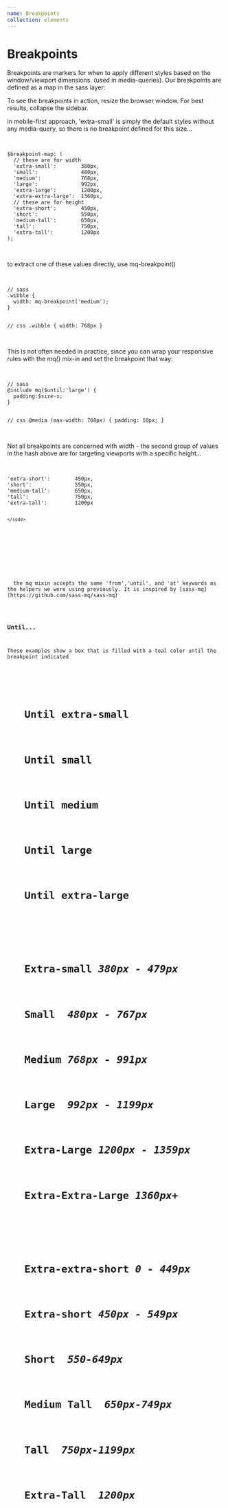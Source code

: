 ```yaml
---
name: Breakpoints
collection: elements
---
```


# Breakpoints

<aside class="breakpoints-aside">
  <p>Breakpoints are markers for when to apply different styles based on the window/viewport dimensions. 
    (used in media-queries). Our breakpoints are defined as a map in the sass layer:</p>
  <p>To see the breakpoints in action, resize the browser window. For best results, collapse the sidebar.</p>

  <p>in mobile-first approach, 'extra-small' is simply the default styles without any media-query, so there is no breakpoint defined for this size...</p>
</aside>

<div class="breakpoints-example-code-snippet">
  <pre style="display:block !important">
    <code style="display:block !important">
$breakpoint-map: (
  // these are for width
  'extra-small':        380px,
  'small':              480px,
  'medium':             768px,
  'large':              992px,
  'extra-large':        1200px,
  'extra-extra-large':  1360px,
  // these are for height
  'extra-short':        450px, 
  'short':              550px, 
  'medium-tall':        650px,
  'tall':               750px,
  'extra-tall':         1200px
);  
  </code>
</pre>
</div>

<p class="breakpoints-aside">
  to extract one of these values directly, use mq-breakpoint()
</p>

<div class="breakpoints-example-code-snippet">
  <pre style="display:block !important">
    <code style="display:block !important">  
// sass
.wibble {
  width: mq-breakpoint('medium'); 
}

// css
.wibble {
  width: 768px
}
    </code>
  </pre>
</div>

<p class="breakpoints-aside">
  This is not often needed in practice, since you can wrap your responsive rules with the mq() mix-in 
  and set the breakpoint that way:
</p>

<div class="breakpoints-example-code-snippet">
  <pre style="display:block !important">
    <code style="display:block !important">  
// sass
@include mq($until:'large') {
  padding:$size-s;
}

// css
@media (max-width: 768px) {
  padding: 10px;
}
    </code>
  </pre>
</div>

<p class="breakpoints-aside">Not all breakpoints are concerned with width - the second group of values in the hash above are for targeting viewports with a specific height...</aside>
  
  <div class="breakpoints-example-code-snippet">
<pre style="display:block !important">
  <code style="display:block !important">  
'extra-short':        450px, 
'short':              550px, 
'medium-tall':        650px,
'tall':               750px,
'extra-tall':         1200px

    </code>
  </pre>
  </div>
  
<p class="breakpoints-aside">
  the mq mixin accepts the same 'from','until', and 'at' keywords as the helpers we were using previously. It is inspired by [sass-mq](https://github.com/sass-mq/sass-mq)
</p>

<h3>Until...</h3>
<p>These examples show a box that is filled with a teal color until the breakpoint indicated</p>

<figure class="breakpoints-example breakpoints-example--until">
  <figcaption class="breakpoints-example__breakpoint breakpoints-example__breakpoint--until-extra-small"><h1>Until extra-small</h1></figcaption>
  <figcaption class="breakpoints-example__breakpoint breakpoints-example__breakpoint--until-small"><h1>Until small</h1></figcaption>
  <figcaption class="breakpoints-example__breakpoint breakpoints-example__breakpoint--until-medium"><h1>Until medium</h1></figcaption>
  <figcaption class="breakpoints-example__breakpoint breakpoints-example__breakpoint--until-large"><h1>Until large</h1></figcaption>
  <figcaption class="breakpoints-example__breakpoint breakpoints-example__breakpoint--until-extra-large"><h1>Until extra-large</h1></figcaption>
</figure>


<figure class="breakpoints-example breakpoints-example--width">
  <figcaption class="breakpoints-example__breakpoint breakpoints-example__breakpoint--extra-small"><h1>Extra-small<em> 380px - 479px</em> </h1></figcaption>
  <figcaption class="breakpoints-example__breakpoint breakpoints-example__breakpoint--small"><h1>Small  <em>480px - 767px</em> </h1></figcaption>
  <figcaption class="breakpoints-example__breakpoint breakpoints-example__breakpoint--medium"><h1>Medium <em>768px - 991px</em> </h1></figcaption>
  <figcaption class="breakpoints-example__breakpoint breakpoints-example__breakpoint--large"><h1>Large  <em>992px - 1199px</em> </h1></figcaption>
  <figcaption class="breakpoints-example__breakpoint breakpoints-example__breakpoint--extra-large"><h1>Extra-Large <em>1200px - 1359px</em></h1></figcaption>
  <figcaption class="breakpoints-example__breakpoint breakpoints-example__breakpoint--extra-extra-large"><h1>Extra-Extra-Large <em>1360px+</em></h1></figcaption>
</figure>


<figure class="breakpoints-example breakpoints-example--height">
  <figcaption class="breakpoints-example__breakpoint breakpoints-example__breakpoint--extra-extra-short"><h1>Extra-extra-short<em> 0 - 449px</em> </h1></figcaption>
  <figcaption class="breakpoints-example__breakpoint breakpoints-example__breakpoint--extra-short"><h1>Extra-short<em> 450px - 549px</em> </h1></figcaption>
  <figcaption class="breakpoints-example__breakpoint breakpoints-example__breakpoint--short"><h1>Short  <em>550-649px</em> </h1></figcaption>
  <figcaption class="breakpoints-example__breakpoint breakpoints-example__breakpoint--medium-tall"><h1>Medium Tall  <em>650px-749px</em> </h1></figcaption>
  <figcaption class="breakpoints-example__breakpoint breakpoints-example__breakpoint--tall"><h1>Tall  <em>750px-1199px</em> </h1></figcaption>
  <figcaption class="breakpoints-example__breakpoint breakpoints-example__breakpoint--extra-tall"><h1>Extra-Tall  <em>1200px</em> </h1></figcaption>
</figure>
